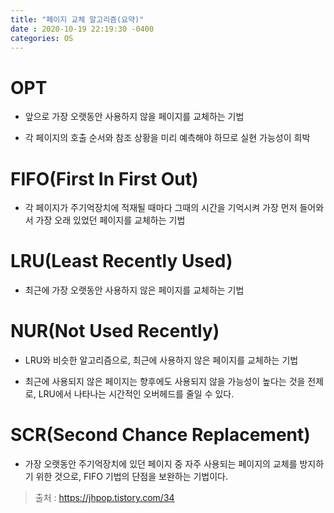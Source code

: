 ```yaml
---
title: "페이지 교체 알고리즘(요약)"
date : 2020-10-19 22:19:30 -0400
categories: OS
---
```



# OPT

- 앞으로 가장 오랫동안 사용하지 않을 페이지를 교체하는 기법

- 각 페이지의 호출 순서와 참조 상황을 미리 예측해야 하므로 실현 가능성이 희박

# FIFO(First In First Out)

- 각 페이지가 주기억장치에 적재될 때마다 그때의 시간을 기억시켜 가장 먼저 들어와서 가장 오래 있었던 페이지를 교체하는 기법

# LRU(Least Recently Used)

- 최근에 가장 오랫동안 사용하지 않은 페이지를 교체하는 기법


# NUR(Not Used Recently)


- LRU와 비슷한 알고리즘으로, 최근에 사용하지 않은 페이지를 교체하는 기법

- 최근에 사용되지 않은 페이지는 향후에도 사용되지 않을 가능성이 높다는 것을 전제로, LRU에서 나타나는 시간적인 오버헤드를 줄일 수 있다.

# SCR(Second Chance Replacement)

- 가장 오랫동안 주기억장치에 있던 페이지 중 자주 사용되는 페이지의 교체를 방지하기 위한 것으로, FIFO 기법의 단점을 보완하는 기법이다.


> 출처 : https://jhpop.tistory.com/34


